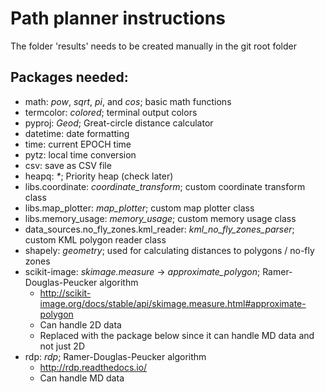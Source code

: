 # Path planner instructions
The folder 'results' needs to be created manually in the git root folder
## Packages needed:
 - math: _pow_, _sqrt_, _pi_, and _cos_; basic math functions
 - termcolor: _colored_; terminal output colors
 - pyproj: _Geod_; Great-circle distance calculator
 - datetime: date formatting
 - time: current EPOCH time
 - pytz: local time conversion
 - csv: save as CSV file
 - heapq: _*_; Priority heap (check later)
 - libs.coordinate: _coordinate_transform_; custom coordinate transform class
 - libs.map_plotter: _map_plotter_; custom map plotter class
 - libs.memory_usage: _memory_usage_; custom memory usage class
 - data_sources.no_fly_zones.kml_reader: _kml_no_fly_zones_parser_; custom KML polygon reader class
 - shapely: _geometry_; used for calculating distances to polygons / no-fly zones
 - scikit-image: _skimage.measure_ -> _approximate_polygon_; Ramer-Douglas-Peucker algorithm
    - http://scikit-image.org/docs/stable/api/skimage.measure.html#approximate-polygon
    - Can handle 2D data
    - Replaced with the package below since it can handle MD data and not just 2D
 - rdp: _rdp_; Ramer-Douglas-Peucker algorithm
    - http://rdp.readthedocs.io/
    - Can handle MD data
